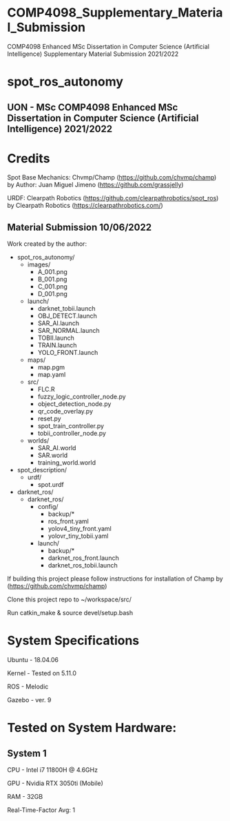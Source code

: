 # COMP4098_Supplementary_Material_Submission
COMP4098 Enhanced MSc Dissertation in Computer Science (Artificial Intelligence) Supplementary Material Submission 2021/2022

# spot_ros_autonomy
## UON - MSc COMP4098 Enhanced MSc Dissertation in Computer Science (Artificial Intelligence) 2021/2022

# Credits
Spot Base Mechanics: Chvmp/Champ (https://github.com/chvmp/champ) by Author: Juan Miguel Jimeno (https://github.com/grassjelly)

URDF: Clearpath Robotics (https://github.com/clearpathrobotics/spot_ros) by Clearpath Robotics (https://clearpathrobotics.com/)

## Material Submission 10/06/2022
Work created by the author:

- spot_ros_autonomy/
  - images/
    - A_001.png
    - B_001.png  
    - C_001.png
    - D_001.png
  - launch/
    - darknet_tobii.launch
    - OBJ_DETECT.launch
    - SAR_AI.launch
    - SAR_NORMAL.launch
    - TOBII.launch
    - TRAIN.launch
    - YOLO_FRONT.launch
  - maps/
    - map.pgm
    - map.yaml
  - src/
    - FLC.R
    - fuzzy_logic_controller_node.py
    - object_detection_node.py
    - qr_code_overlay.py
    - reset.py
    - spot_train_controller.py
    - tobii_controller_node.py
  - worlds/
    - SAR_AI.world
    - SAR.world
    - training_world.world
- spot_description/
  - urdf/
    - spot.urdf
- darknet_ros/
  - darknet_ros/
    - config/
      - backup/*
      - ros_front.yaml
      - yolov4_tiny_front.yaml
      - yolovr_tiny_tobii.yaml
    - launch/
      - backup/*
      - darknet_ros_front.launch
      - darknet_ros_tobii.launch


If building this project please follow instructions for installation of Champ by (https://github.com/chvmp/champ)

Clone this project repo to ~/workspace/src/

Run catkin_make & source devel/setup.bash

# System Specifications
Ubuntu - 18.04.06

Kernel - Tested on 5.11.0

ROS - Melodic

Gazebo - ver. 9

# Tested on System Hardware:

## System 1

  CPU - Intel i7 11800H @ 4.6GHz
  
  GPU - Nvidia RTX 3050ti (Mobile)
  
  RAM - 32GB
  
  Real-Time-Factor Avg: 1


